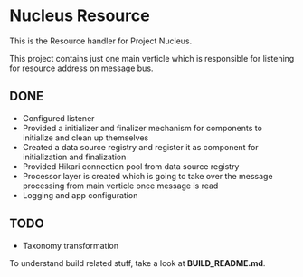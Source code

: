 Nucleus Resource
================

This is the Resource handler for Project Nucleus. 

This project contains just one main verticle which is responsible for listening for resource address on message bus. 

DONE
----
* Configured listener
* Provided a initializer and finalizer mechanism for components to initialize and clean up themselves
* Created a data source registry and register it as component for initialization and finalization
* Provided Hikari connection pool from data source registry
* Processor layer is created which is going to take over the message processing from main verticle once message is read
* Logging and app configuration

TODO
----
* Taxonomy transformation


To understand build related stuff, take a look at **BUILD_README.md**.


